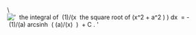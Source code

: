 \\
!['  the integral of  (1)/(x  the square root of (x\^2 + a\^2 ) ) dx  = - (1)/(a) arcsinh  ( (a)/(x)  )  + C . '](../dictionary/equation_images/3998.1..png)
